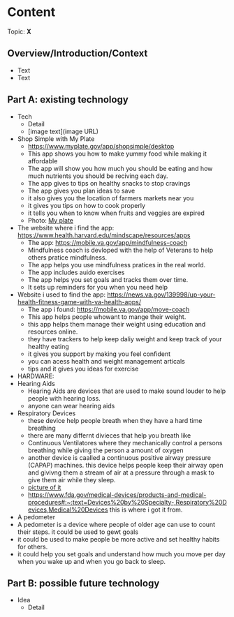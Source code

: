 # Content
Topic: **X**

## Overview/Introduction/Context
* Text
* Text

## Part A: existing technology
* Tech
  * Detail
  * [image text](image URL)
* Shop Simple with My Plate
  * https://www.myplate.gov/app/shopsimple/desktop
  * This app shows you how to make yummy food while making it affordable
  * The app will show you how much you should be eating and how much nutrients you should be reciving each day.
  * The app gives to tips on healthy snacks to stop cravings
  * The app gives you plan ideas to save
  * it also gives you the location of farmers markets near you
  * it gives you tips on how to cook properly
  * it tells you when to know when fruits and veggies are expired
  * Photo: [My plate](https://www.myplate.gov/themes/custom/myplate/assets/img/myplate/myplate-brand.svg)
* The website where i find the app: https://www.health.harvard.edu/mindscape/resources/apps
  *  The app: https://mobile.va.gov/app/mindfulness-coach
  *  Mindfulness coach is devloped with the help of Veterans to help others pratice mindfulness.
  *  The app helps you use mindfulness pratices in the real world.
  *  The app includes auido exercises
  *  The app helps you set goals and tracks them over time.
  *  It sets up reminders for you when you need help
* Website i used to find the app: https://news.va.gov/139998/up-your-health-fitness-game-with-va-health-apps/
  * The app i found: https://mobile.va.gov/app/move-coach
  * This app helps people whowant to mange their weight.
  * this app helps them manage their weight using education and resources online.
  * they have trackers to help keep daliy weight and keep track of your healthy eating
  * it gives you support by making you feel confident
  * you can acess health and weight management articals
  * tips and it gives you ideas for exercise
* HARDWARE:
* Hearing Aids
  * Hearing Aids are devices that are used to make sound louder to help people with hearing loss.
  * anyone can wear hearing aids
* Respiratory Devices
  * these device help people breath when they have a hard time breathing
  * there are many differnt divieces that help you breath like
  * Continuous Ventilatores where they mechanically control a persons breathing while giving the person a amount of oxygen
  * another device is caalled a continuous positive airway pressure (CAPAP) machines. this device helps people keep their airway open and givivng them a stream of air at a pressure through a mask to give them air while they sleep.
  * [picture of it](https://www.fda.gov/files/man_using_CPAP_drupal_1600x900-01.png)
  * https://www.fda.gov/medical-devices/products-and-medical-procedures#:~:text=Devices%20by%20Specialty-,Respiratory%20Devices,Medical%20Devices this is where i got it from.
 * A pedometer
  * A pedometer is a device where people of older age can use to count their steps. it could be used to gewt goals
  * it could be used to make people be more active and set healthy habits for others.
  * it could help you set goals and understand how much you move per day when you wake up and when you go back to sleep. 
    
    

## Part B: possible future technology
* Idea
  * Detail

